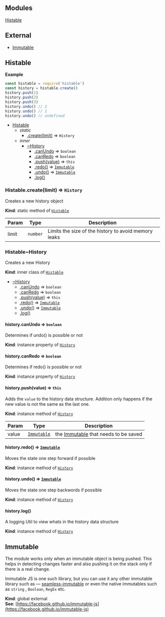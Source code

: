 ## Modules

<dl>
<dt><a href="#module_Histable">Histable</a></dt>
<dd></dd>
</dl>

## External

* [Immutable](#external_Immutable)

<a name="module_Histable"></a>

## Histable
**Example**  
```javascript
const histable = require('histable')
const history = histable.create()
history.push(1)
history.push(2)
history.push(3)
history.undo() // 2
history.undo() // 1
history.undo() // undefined
```

* [Histable](#module_Histable)
    * _static_
        * [.create(limit)](#module_Histable.create) ⇒ <code>History</code>
    * _inner_
        * [~History](#module_Histable..History)
            * [.canUndo](#module_Histable..History+canUndo) ⇒ <code>boolean</code>
            * [.canRedo](#module_Histable..History+canRedo) ⇒ <code>boolean</code>
            * [.push(value)](#module_Histable..History+push) ⇒ <code>this</code>
            * [.redo()](#module_Histable..History+redo) ⇒ <code>[Immutable](#external_Immutable)</code>
            * [.undo()](#module_Histable..History+undo) ⇒ <code>[Immutable](#external_Immutable)</code>
            * [.log()](#module_Histable..History+log)

<a name="module_Histable.create"></a>

### Histable.create(limit) ⇒ <code>History</code>
Creates a new history object

**Kind**: static method of <code>[Histable](#module_Histable)</code>  

| Param | Type | Description |
| --- | --- | --- |
| limit | <code>number</code> | Limits the size of the history to avoid memory leaks |

<a name="module_Histable..History"></a>

### Histable~History
Creates a new History

**Kind**: inner class of <code>[Histable](#module_Histable)</code>  

* [~History](#module_Histable..History)
    * [.canUndo](#module_Histable..History+canUndo) ⇒ <code>boolean</code>
    * [.canRedo](#module_Histable..History+canRedo) ⇒ <code>boolean</code>
    * [.push(value)](#module_Histable..History+push) ⇒ <code>this</code>
    * [.redo()](#module_Histable..History+redo) ⇒ <code>[Immutable](#external_Immutable)</code>
    * [.undo()](#module_Histable..History+undo) ⇒ <code>[Immutable](#external_Immutable)</code>
    * [.log()](#module_Histable..History+log)

<a name="module_Histable..History+canUndo"></a>

#### history.canUndo ⇒ <code>boolean</code>
Determines if undo() is possible or not

**Kind**: instance property of <code>[History](#module_Histable..History)</code>  
<a name="module_Histable..History+canRedo"></a>

#### history.canRedo ⇒ <code>boolean</code>
Determines if redo() is possible or not

**Kind**: instance property of <code>[History](#module_Histable..History)</code>  
<a name="module_Histable..History+push"></a>

#### history.push(value) ⇒ <code>this</code>
Adds the `value` to the history data structure.
Addition only happens if the new value is not the same as the last one.

**Kind**: instance method of <code>[History](#module_Histable..History)</code>  

| Param | Type | Description |
| --- | --- | --- |
| value | <code>[Immutable](#external_Immutable)</code> | the [Immutable](https://facebook.github.io/immutable-js/) that needs to be saved |

<a name="module_Histable..History+redo"></a>

#### history.redo() ⇒ <code>[Immutable](#external_Immutable)</code>
Moves the state one step forward if possible

**Kind**: instance method of <code>[History](#module_Histable..History)</code>  
<a name="module_Histable..History+undo"></a>

#### history.undo() ⇒ <code>[Immutable](#external_Immutable)</code>
Moves the state one step backwords if possible

**Kind**: instance method of <code>[History](#module_Histable..History)</code>  
<a name="module_Histable..History+log"></a>

#### history.log()
A logging Util to view whats in the history data structure

**Kind**: instance method of <code>[History](#module_Histable..History)</code>  
<a name="external_Immutable"></a>

## Immutable
The module works only when an immutable object is being pushed.
This helps in detecting changes faster and also pushing it on the stack only if there is a real change.

Immutable JS is one such library, but you can use it any other immutable library such as —
[seamless-immutable](https://github.com/rtfeldman/seamless-immutable)
or even the native immutables such as `string` , `Boolean`, `RegEx` etc.

**Kind**: global external  
**See**: [https://facebook.github.io/immutable-js](https://facebook.github.io/immutable-js)  

